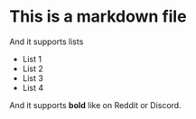 # This is a markdown file

And it supports lists

- List 1
- List 2
- List 3
- List 4

And it supports **bold** like on Reddit or Discord.

